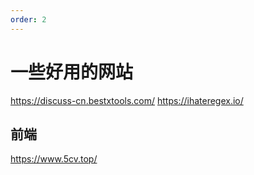 ```yaml
---
order: 2
---
```

# 一些好用的网站

<https://discuss-cn.bestxtools.com/>
<https://ihateregex.io/>

## 前端

<https://www.5cv.top/>

